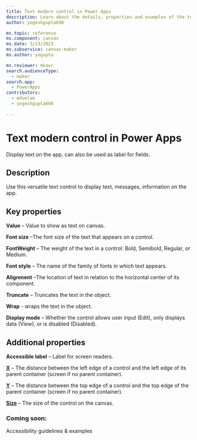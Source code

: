 ```yaml
---
title: Text modern control in Power Apps
description: Learn about the details, properties and examples of the text modern control in Power Apps.
author: yogeshgupta698

ms.topic: reference
ms.component: canvas
ms.date: 3/23/2023
ms.subservice: canvas-maker
ms.author: yogupta

ms.reviewer: mkaur
search.audienceType: 
  - maker
search.app: 
  - PowerApps
contributors:
  - mduelae
  - yogeshgupta698
  
---
```

# Text modern control in Power Apps
Display text on the app, can also be used as label for fields.

## Description
Use this versatile text control to display text, messages, information on the app.

## Key properties

**Value** – Value to show as text on canvas.

**Font size** –The font size of the text that appears on a control.

**FontWeight** – The weight of the text in a control: Bold, Semibold, Regular, or Medium.

**Font style** – The name of the family of fonts in which text appears.

**Alignment** –The location of text in relation to the horizontal center of its component.

**Truncate** – Truncates the text in the object.

**Wrap** - wraps the text in the object.

**Display mode** – Whether the control allows user input (Edit), only displays data (View), or is disabled (Disabled).


## Additional properties
**Accessible label** – Label for screen readers.

**[X](../properties-size-location.md)** – The distance between the left edge of a control and the left edge of its parent container (screen if no parent container).

**[Y](../properties-size-location.md)** – The distance between the top edge of a control and the top edge of the parent container (screen if no parent container).

**[Size](../properties-text.md)** – The size of the control on the canvas.

### Coming soon:
Accessibility guidelines & examples
